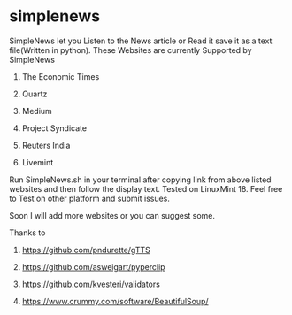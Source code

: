 # simplenews

SimpleNews let you Listen to the News article or Read it save it as a text file(Written in python).
These Websites are currently Supported by SimpleNews 

1) The Economic Times

2) Quartz

3) Medium

4) Project Syndicate

5) Reuters India

6) Livemint

Run SimpleNews.sh in your terminal after copying link from above listed websites and then follow the display text.
Tested on LinuxMint 18. Feel free to Test on other platform and submit issues.   

Soon I will add more websites or you can suggest some.

Thanks to 

1) https://github.com/pndurette/gTTS

2) https://github.com/asweigart/pyperclip

3) https://github.com/kvesteri/validators

4) https://www.crummy.com/software/BeautifulSoup/
